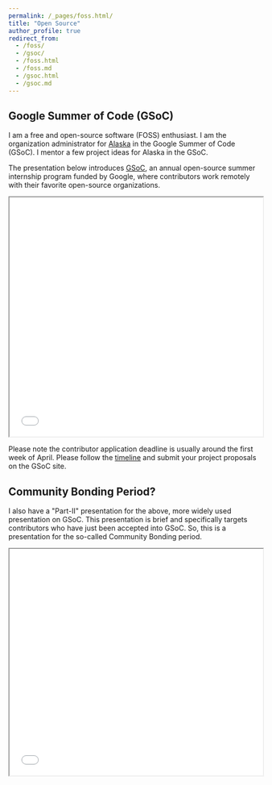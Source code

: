 ```yaml
---
permalink: /_pages/foss.html/
title: "Open Source"
author_profile: true
redirect_from: 
  - /foss/
  - /gsoc/
  - /foss.html
  - /foss.md
  - /gsoc.html
  - /gsoc.md
---
```



## Google Summer of Code (GSoC)

I am a free and open-source software (FOSS) enthusiast. I am the organization administrator for [Alaska](https://github.com/uaanchorage/gsoc) in the Google Summer of Code (GSoC). I mentor a few project ideas for Alaska in the GSoC.

The presentation below introduces [GSoC](https://summerofcode.withgoogle.com/), an annual open-source summer internship program funded by Google, where contributors work remotely with their favorite open-source organizations. 

<iframe src="../../files/GSoC.pdf" width="100%" height="475px"></iframe>

Please note the contributor application deadline is usually around the first week of April. Please follow the [timeline](https://developers.google.com/open-source/gsoc/timeline) and submit your project proposals on the GSoC site.

## Community Bonding Period?

I also have a "Part-II" presentation for the above, more widely used presentation on GSoC. This presentation is brief and specifically targets contributors who have just been accepted into GSoC. So, this is a presentation for the so-called Community Bonding period.

<iframe src="../../files/GSoC-Part-II.pdf" width="100%" height="450px"></iframe>

